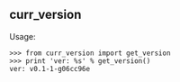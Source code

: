 curr_version
-------------------------

Usage:

	>>> from curr_version import get_version
	>>> print 'ver: %s' % get_version()
	ver: v0.1-1-g06cc96e
